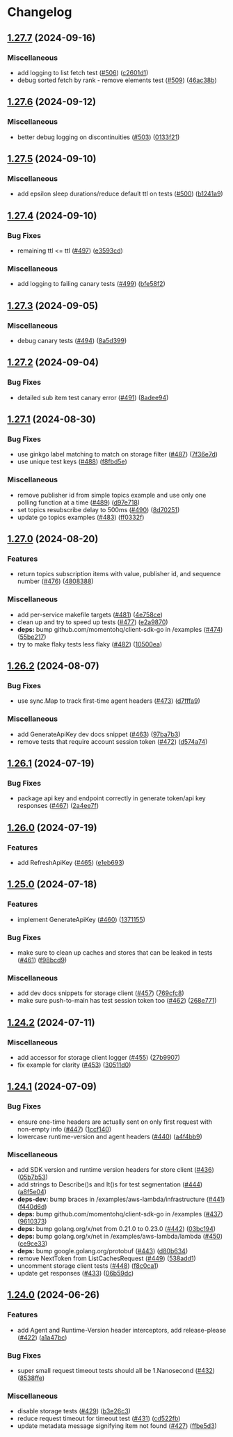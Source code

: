 # Changelog

## [1.27.7](https://github.com/momentohq/client-sdk-go/compare/v1.27.6...v1.27.7) (2024-09-16)


### Miscellaneous

* add logging to list fetch test ([#506](https://github.com/momentohq/client-sdk-go/issues/506)) ([c2601d1](https://github.com/momentohq/client-sdk-go/commit/c2601d1733a1a9732cc1d913edb9b16aa7df74b7))
* debug sorted fetch by rank - remove elements test ([#509](https://github.com/momentohq/client-sdk-go/issues/509)) ([46ac38b](https://github.com/momentohq/client-sdk-go/commit/46ac38b59897213adea49eb865d0673c0122bc81))

## [1.27.6](https://github.com/momentohq/client-sdk-go/compare/v1.27.5...v1.27.6) (2024-09-12)


### Miscellaneous

* better debug logging on discontinuities ([#503](https://github.com/momentohq/client-sdk-go/issues/503)) ([0133f21](https://github.com/momentohq/client-sdk-go/commit/0133f2124dc1c52bde70707ca5e3200d2cc15a86))

## [1.27.5](https://github.com/momentohq/client-sdk-go/compare/v1.27.4...v1.27.5) (2024-09-10)


### Miscellaneous

* add epsilon sleep durations/reduce default ttl on tests ([#500](https://github.com/momentohq/client-sdk-go/issues/500)) ([b1241a9](https://github.com/momentohq/client-sdk-go/commit/b1241a954f9cf9f0f77de68a837eed075561e261))

## [1.27.4](https://github.com/momentohq/client-sdk-go/compare/v1.27.3...v1.27.4) (2024-09-10)


### Bug Fixes

* remaining ttl &lt;= ttl ([#497](https://github.com/momentohq/client-sdk-go/issues/497)) ([e3593cd](https://github.com/momentohq/client-sdk-go/commit/e3593cd3282ede37660c9ad8a9e493bf1efc392b))


### Miscellaneous

* add logging to failing canary tests ([#499](https://github.com/momentohq/client-sdk-go/issues/499)) ([bfe58f2](https://github.com/momentohq/client-sdk-go/commit/bfe58f21167bcda5ef2c319f00313a3be95c261c))

## [1.27.3](https://github.com/momentohq/client-sdk-go/compare/v1.27.2...v1.27.3) (2024-09-05)


### Miscellaneous

* debug canary tests ([#494](https://github.com/momentohq/client-sdk-go/issues/494)) ([8a5d399](https://github.com/momentohq/client-sdk-go/commit/8a5d39922d95bc3b70f729f7bca2f95bc96fe5d4))

## [1.27.2](https://github.com/momentohq/client-sdk-go/compare/v1.27.1...v1.27.2) (2024-09-04)


### Bug Fixes

* detailed sub item test canary error ([#491](https://github.com/momentohq/client-sdk-go/issues/491)) ([8adee94](https://github.com/momentohq/client-sdk-go/commit/8adee949b0bb845dbd3f0880b1a1ac8b584041bd))

## [1.27.1](https://github.com/momentohq/client-sdk-go/compare/v1.27.0...v1.27.1) (2024-08-30)


### Bug Fixes

* use ginkgo label matching to match on storage filter ([#487](https://github.com/momentohq/client-sdk-go/issues/487)) ([7f36e7d](https://github.com/momentohq/client-sdk-go/commit/7f36e7d82367a498060813861d58097a470e380e))
* use unique test keys ([#488](https://github.com/momentohq/client-sdk-go/issues/488)) ([f8fbd5e](https://github.com/momentohq/client-sdk-go/commit/f8fbd5ea7b666ab39793895d66fd42d5cb2d1cf0))


### Miscellaneous

* remove publisher id from simple topics example and use only one polling function at a time ([#489](https://github.com/momentohq/client-sdk-go/issues/489)) ([d97e718](https://github.com/momentohq/client-sdk-go/commit/d97e7182b473e92349f2d9e7fad5c6e3a51e6bc7))
* set topics resubscribe delay to 500ms ([#490](https://github.com/momentohq/client-sdk-go/issues/490)) ([8d70251](https://github.com/momentohq/client-sdk-go/commit/8d702518c8ea6fc2fb681b530aba6bb8ff7f11b2))
* update go topics examples ([#483](https://github.com/momentohq/client-sdk-go/issues/483)) ([ff0332f](https://github.com/momentohq/client-sdk-go/commit/ff0332f2d0efa2d9deb82915cc7ed9988f35bc65))

## [1.27.0](https://github.com/momentohq/client-sdk-go/compare/v1.26.2...v1.27.0) (2024-08-20)


### Features

* return topics subscription items with value, publisher id, and sequence number ([#476](https://github.com/momentohq/client-sdk-go/issues/476)) ([4808388](https://github.com/momentohq/client-sdk-go/commit/4808388cc0ce89a61fafa522ae7a38ad2fe2b1a1))


### Miscellaneous

* add per-service makefile targets ([#481](https://github.com/momentohq/client-sdk-go/issues/481)) ([4e758ce](https://github.com/momentohq/client-sdk-go/commit/4e758ce806769f0276b732bcde17b31e6ee2850d))
* clean up and try to speed up tests ([#477](https://github.com/momentohq/client-sdk-go/issues/477)) ([e2a9870](https://github.com/momentohq/client-sdk-go/commit/e2a987047625ae04368606520678414bab025c3b))
* **deps:** bump github.com/momentohq/client-sdk-go in /examples ([#474](https://github.com/momentohq/client-sdk-go/issues/474)) ([55be217](https://github.com/momentohq/client-sdk-go/commit/55be21725315cc60fa3aad8a557c9fb2dc3ea3d1))
* try to make flaky tests less flaky ([#482](https://github.com/momentohq/client-sdk-go/issues/482)) ([10500ea](https://github.com/momentohq/client-sdk-go/commit/10500ea2014a3ddeae45bc665a28a7f9cc1f9677))

## [1.26.2](https://github.com/momentohq/client-sdk-go/compare/v1.26.1...v1.26.2) (2024-08-07)


### Bug Fixes

* use sync.Map to track first-time agent headers ([#473](https://github.com/momentohq/client-sdk-go/issues/473)) ([d7fffa9](https://github.com/momentohq/client-sdk-go/commit/d7fffa9ae7db6aa3d5e9532b6e6604e3c5a1d697))


### Miscellaneous

* add GenerateApiKey dev docs snippet ([#463](https://github.com/momentohq/client-sdk-go/issues/463)) ([97ba7b3](https://github.com/momentohq/client-sdk-go/commit/97ba7b3d3ae49aea1a335ca84637d515a6ab2279))
* remove tests that require account session token ([#472](https://github.com/momentohq/client-sdk-go/issues/472)) ([d574a74](https://github.com/momentohq/client-sdk-go/commit/d574a7457581f6df8776d4ce936f751e1a9d1783))

## [1.26.1](https://github.com/momentohq/client-sdk-go/compare/v1.26.0...v1.26.1) (2024-07-19)


### Bug Fixes

* package api key and endpoint correctly in generate token/api key responses ([#467](https://github.com/momentohq/client-sdk-go/issues/467)) ([2a4ee7f](https://github.com/momentohq/client-sdk-go/commit/2a4ee7fb83ea0f4b917a1988d731da4eeb5b7b01))

## [1.26.0](https://github.com/momentohq/client-sdk-go/compare/v1.25.0...v1.26.0) (2024-07-19)


### Features

* add RefreshApiKey ([#465](https://github.com/momentohq/client-sdk-go/issues/465)) ([e1eb693](https://github.com/momentohq/client-sdk-go/commit/e1eb6938742616bf88210b5d4e48eccf41b561ff))

## [1.25.0](https://github.com/momentohq/client-sdk-go/compare/v1.24.2...v1.25.0) (2024-07-18)


### Features

* implement GenerateApiKey ([#460](https://github.com/momentohq/client-sdk-go/issues/460)) ([1371155](https://github.com/momentohq/client-sdk-go/commit/137115593779786fb701e9aee35639957d551580))


### Bug Fixes

* make sure to clean up caches and stores that can be leaked in tests ([#461](https://github.com/momentohq/client-sdk-go/issues/461)) ([f98bcd9](https://github.com/momentohq/client-sdk-go/commit/f98bcd9ccbc7bfe49de8308a2de002518a1b2eb5))


### Miscellaneous

* add dev docs snippets for storage client ([#457](https://github.com/momentohq/client-sdk-go/issues/457)) ([769cfc8](https://github.com/momentohq/client-sdk-go/commit/769cfc898060c56da7462eb36bae2bb7fd1a8a17))
* make sure push-to-main has test session token too ([#462](https://github.com/momentohq/client-sdk-go/issues/462)) ([268e771](https://github.com/momentohq/client-sdk-go/commit/268e7713ad2be16dd9f595f37d41e4a1c4547d65))

## [1.24.2](https://github.com/momentohq/client-sdk-go/compare/v1.24.1...v1.24.2) (2024-07-11)


### Miscellaneous

* add accessor for storage client logger ([#455](https://github.com/momentohq/client-sdk-go/issues/455)) ([27b9907](https://github.com/momentohq/client-sdk-go/commit/27b99075974a00dbb62b012d9de529cebd4d7152))
* fix example for clarity ([#453](https://github.com/momentohq/client-sdk-go/issues/453)) ([30511d0](https://github.com/momentohq/client-sdk-go/commit/30511d0eda679d94d7e7e233c765a9a853d64e17))

## [1.24.1](https://github.com/momentohq/client-sdk-go/compare/v1.24.0...v1.24.1) (2024-07-09)


### Bug Fixes

* ensure one-time headers are actually sent on only first request with non-empty info ([#447](https://github.com/momentohq/client-sdk-go/issues/447)) ([1ccf140](https://github.com/momentohq/client-sdk-go/commit/1ccf140a5d1cfff84fd725c2e3b365653a097e8f))
* lowercase runtime-version and agent headers ([#440](https://github.com/momentohq/client-sdk-go/issues/440)) ([a4f4bb9](https://github.com/momentohq/client-sdk-go/commit/a4f4bb95318c8226ec1d6ec5f7ec8ddd9173e2b1))


### Miscellaneous

* add SDK version and runtime version headers for store client ([#436](https://github.com/momentohq/client-sdk-go/issues/436)) ([05b7b53](https://github.com/momentohq/client-sdk-go/commit/05b7b53d7d299046a1d7038be691eb373428cde8))
* add strings to Describe()s and It()s for test segmentation ([#444](https://github.com/momentohq/client-sdk-go/issues/444)) ([a8f5e04](https://github.com/momentohq/client-sdk-go/commit/a8f5e04d440b4a91ceb0ef39b77039b82e29b4e0))
* **deps-dev:** bump braces in /examples/aws-lambda/infrastructure ([#441](https://github.com/momentohq/client-sdk-go/issues/441)) ([f440d6d](https://github.com/momentohq/client-sdk-go/commit/f440d6d868b9fe0332fd8325bdde9bce51494ed2))
* **deps:** bump github.com/momentohq/client-sdk-go in /examples ([#437](https://github.com/momentohq/client-sdk-go/issues/437)) ([9610373](https://github.com/momentohq/client-sdk-go/commit/9610373e17a9b751d8e0fae6cf15add65ab076fa))
* **deps:** bump golang.org/x/net from 0.21.0 to 0.23.0 ([#442](https://github.com/momentohq/client-sdk-go/issues/442)) ([03bc194](https://github.com/momentohq/client-sdk-go/commit/03bc194785acbc1653dd15264848f005e7a50cd7))
* **deps:** bump golang.org/x/net in /examples/aws-lambda/lambda ([#450](https://github.com/momentohq/client-sdk-go/issues/450)) ([ce9ce33](https://github.com/momentohq/client-sdk-go/commit/ce9ce33ffbdf66e2f2a32e81eccd8b5c93a33a32))
* **deps:** bump google.golang.org/protobuf ([#443](https://github.com/momentohq/client-sdk-go/issues/443)) ([d80b634](https://github.com/momentohq/client-sdk-go/commit/d80b63417b533d4ceb65e294e4ae3d4916e5d44b))
* remove NextToken from ListCachesRequest ([#449](https://github.com/momentohq/client-sdk-go/issues/449)) ([538add1](https://github.com/momentohq/client-sdk-go/commit/538add16f6c759fdf27ac244685331cf53fdbe1c))
* uncomment storage client tests ([#448](https://github.com/momentohq/client-sdk-go/issues/448)) ([f8c0ca1](https://github.com/momentohq/client-sdk-go/commit/f8c0ca1a17a3162ab7e5459b6f947d161fbfb61f))
* update get responses ([#433](https://github.com/momentohq/client-sdk-go/issues/433)) ([06b59dc](https://github.com/momentohq/client-sdk-go/commit/06b59dc67ef31ce1dd1e2ceeefd16cb81e5cf359))

## [1.24.0](https://github.com/momentohq/client-sdk-go/compare/v1.23.1...v1.24.0) (2024-06-26)


### Features

* add Agent and Runtime-Version header interceptors, add release-please ([#422](https://github.com/momentohq/client-sdk-go/issues/422)) ([a1a47bc](https://github.com/momentohq/client-sdk-go/commit/a1a47bc13dd7f53cb0ff3ac837ca7908414ef52f))


### Bug Fixes

* super small request timeout tests should all be 1.Nanosecond ([#432](https://github.com/momentohq/client-sdk-go/issues/432)) ([8538ffe](https://github.com/momentohq/client-sdk-go/commit/8538ffe8eadf481d7a19dd947cc6c5b51ac2c61c))


### Miscellaneous

* disable storage tests ([#429](https://github.com/momentohq/client-sdk-go/issues/429)) ([b3e26c3](https://github.com/momentohq/client-sdk-go/commit/b3e26c3a373f59ff2612814f6fcebec1fede166e))
* reduce request timeout for timeout test ([#431](https://github.com/momentohq/client-sdk-go/issues/431)) ([cd522fb](https://github.com/momentohq/client-sdk-go/commit/cd522fb5d7c23ce904ea7cb1c8ad104ab9ebb348))
* update metadata message signifying item not found ([#427](https://github.com/momentohq/client-sdk-go/issues/427)) ([ffbe5d3](https://github.com/momentohq/client-sdk-go/commit/ffbe5d36116d09afa0743898ea412ca112736b58))
